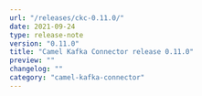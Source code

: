 ```yaml
---
url: "/releases/ckc-0.11.0/"
date: 2021-09-24
type: release-note
version: "0.11.0"
title: "Camel Kafka Connector release 0.11.0"
preview: ""
changelog: ""
category: "camel-kafka-connector"
---
```

